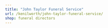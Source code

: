 ```yaml
---
title: "John Taylor Funeral Service"
url: /kenilworth/john-taylor-funeral-service/
shop: funeral directors
---
```

